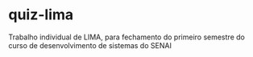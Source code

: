 # quiz-lima
Trabalho individual de LIMA, para fechamento do primeiro semestre do curso de desenvolvimento de sistemas do SENAI
